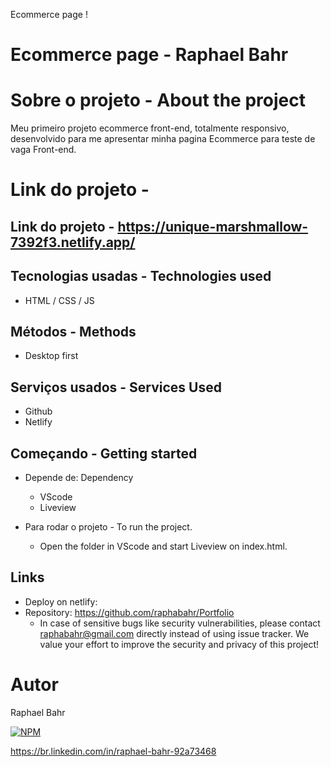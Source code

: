 Ecommerce page !

# Ecommerce page - Raphael Bahr

# Sobre o projeto - About the project
Meu primeiro projeto ecommerce front-end, totalmente responsivo,  desenvolvido para me apresentar minha pagina Ecommerce para teste de vaga Front-end.
<br>

Link do projeto -
=======
Link do projeto - https://unique-marshmallow-7392f3.netlify.app/
-----------------------------

## Tecnologias usadas - Technologies used

- HTML / CSS / JS

## Métodos - Methods

* Desktop first

## Serviços usados - Services Used

* Github
* Netlify

## Começando - Getting started

* Depende de: Dependency
  - VScode
  - Liveview

* Para rodar o projeto - To run the project.
  - Open the folder in VScode and start Liveview on index.html.

## Links
  - Deploy on netlify:
  - Repository: https://github.com/raphabahr/Portfolio
    - In case of sensitive bugs like security vulnerabilities, please contact
      raphabahr@gmail.com directly instead of using issue tracker. We value your effort
      to improve the security and privacy of this project!

# Autor
Raphael Bahr

[![NPM](https://img.shields.io/npm/l/react)](https://github.com/raphabahr/Portfolio/blob/main/LICENCE)

https://br.linkedin.com/in/raphael-bahr-92a73468

